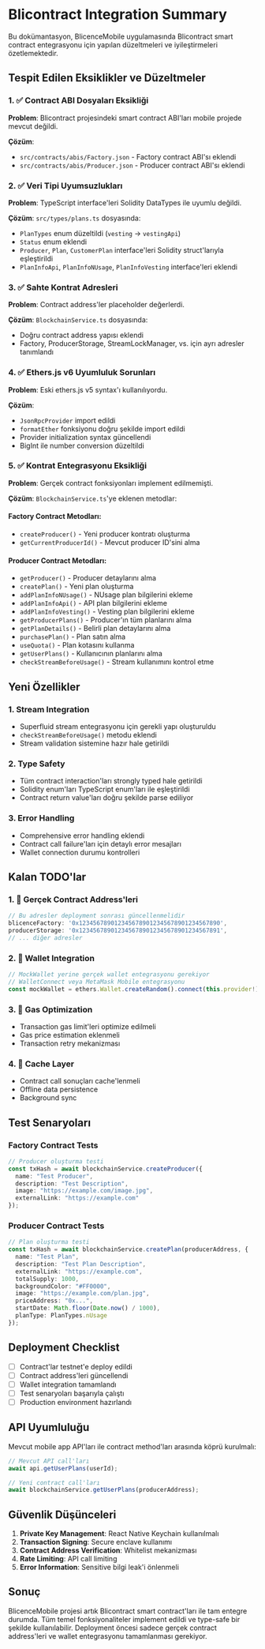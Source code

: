 # Blicontract Integration Summary

Bu dokümantasyon, BlicenceMobile uygulamasında Blicontract smart contract entegrasyonu için yapılan düzeltmeleri ve iyileştirmeleri özetlemektedir.

## Tespit Edilen Eksiklikler ve Düzeltmeler

### 1. ✅ Contract ABI Dosyaları Eksikliği
**Problem**: Blicontract projesindeki smart contract ABI'ları mobile projede mevcut değildi.

**Çözüm**: 
- `src/contracts/abis/Factory.json` - Factory contract ABI'sı eklendi
- `src/contracts/abis/Producer.json` - Producer contract ABI'sı eklendi

### 2. ✅ Veri Tipi Uyumsuzlukları
**Problem**: TypeScript interface'leri Solidity DataTypes ile uyumlu değildi.

**Çözüm**: `src/types/plans.ts` dosyasında:
- `PlanTypes` enum düzeltildi (`vesting` → `vestingApi`)
- `Status` enum eklendi
- `Producer`, `Plan`, `CustomerPlan` interface'leri Solidity struct'larıyla eşleştirildi
- `PlanInfoApi`, `PlanInfoNUsage`, `PlanInfoVesting` interface'leri eklendi

### 3. ✅ Sahte Kontrat Adresleri
**Problem**: Contract address'ler placeholder değerlerdi.

**Çözüm**: `BlockchainService.ts` dosyasında:
- Doğru contract address yapısı eklendi
- Factory, ProducerStorage, StreamLockManager, vs. için ayrı adresler tanımlandı

### 4. ✅ Ethers.js v6 Uyumluluk Sorunları
**Problem**: Eski ethers.js v5 syntax'ı kullanılıyordu.

**Çözüm**:
- `JsonRpcProvider` import edildi
- `formatEther` fonksiyonu doğru şekilde import edildi
- Provider initialization syntax güncellendi
- BigInt ile number conversion düzeltildi

### 5. ✅ Kontrat Entegrasyonu Eksikliği
**Problem**: Gerçek contract fonksiyonları implement edilmemişti.

**Çözüm**: `BlockchainService.ts`'ye eklenen metodlar:

#### Factory Contract Metodları:
- `createProducer()` - Yeni producer kontratı oluşturma
- `getCurrentProducerId()` - Mevcut producer ID'sini alma

#### Producer Contract Metodları:
- `getProducer()` - Producer detaylarını alma
- `createPlan()` - Yeni plan oluşturma
- `addPlanInfoNUsage()` - NUsage plan bilgilerini ekleme
- `addPlanInfoApi()` - API plan bilgilerini ekleme
- `addPlanInfoVesting()` - Vesting plan bilgilerini ekleme
- `getProducerPlans()` - Producer'ın tüm planlarını alma
- `getPlanDetails()` - Belirli plan detaylarını alma
- `purchasePlan()` - Plan satın alma
- `useQuota()` - Plan kotasını kullanma
- `getUserPlans()` - Kullanıcının planlarını alma
- `checkStreamBeforeUsage()` - Stream kullanımını kontrol etme

## Yeni Özellikler

### 1. Stream Integration
- Superfluid stream entegrasyonu için gerekli yapı oluşturuldu
- `checkStreamBeforeUsage()` metodu eklendi
- Stream validation sistemine hazır hale getirildi

### 2. Type Safety
- Tüm contract interaction'ları strongly typed hale getirildi
- Solidity enum'ları TypeScript enum'ları ile eşleştirildi
- Contract return value'ları doğru şekilde parse ediliyor

### 3. Error Handling
- Comprehensive error handling eklendi
- Contract call failure'ları için detaylı error mesajları
- Wallet connection durumu kontrolleri

## Kalan TODO'lar

### 1. 🔄 Gerçek Contract Address'leri
```typescript
// Bu adresler deployment sonrası güncellenmelidir
blicenceFactory: '0x1234567890123456789012345678901234567890',
producerStorage: '0x1234567890123456789012345678901234567891',
// ... diğer adresler
```

### 2. 🔄 Wallet Integration
```typescript
// MockWallet yerine gerçek wallet entegrasyonu gerekiyor
// WalletConnect veya MetaMask Mobile entegrasyonu
const mockWallet = ethers.Wallet.createRandom().connect(this.provider!);
```

### 3. 🔄 Gas Optimization
- Transaction gas limit'leri optimize edilmeli
- Gas price estimation eklenmeli
- Transaction retry mekanizması

### 4. 🔄 Cache Layer
- Contract call sonuçları cache'lenmeli
- Offline data persistence
- Background sync

## Test Senaryoları

### Factory Contract Tests
```typescript
// Producer oluşturma testi
const txHash = await blockchainService.createProducer({
  name: "Test Producer",
  description: "Test Description",
  image: "https://example.com/image.jpg",
  externalLink: "https://example.com"
});
```

### Producer Contract Tests
```typescript
// Plan oluşturma testi
const txHash = await blockchainService.createPlan(producerAddress, {
  name: "Test Plan",
  description: "Test Plan Description",
  externalLink: "https://example.com",
  totalSupply: 1000,
  backgroundColor: "#FF0000",
  image: "https://example.com/plan.jpg",
  priceAddress: "0x...",
  startDate: Math.floor(Date.now() / 1000),
  planType: PlanTypes.nUsage
});
```

## Deployment Checklist

- [ ] Contract'lar testnet'e deploy edildi
- [ ] Contract address'leri güncellendi
- [ ] Wallet integration tamamlandı
- [ ] Test senaryoları başarıyla çalıştı
- [ ] Production environment hazırlandı

## API Uyumluluğu

Mevcut mobile app API'ları ile contract method'ları arasında köprü kurulmalı:

```typescript
// Mevcut API call'ları
await api.getUserPlans(userId);

// Yeni contract call'ları  
await blockchainService.getUserPlans(producerAddress);
```

## Güvenlik Düşünceleri

1. **Private Key Management**: React Native Keychain kullanılmalı
2. **Transaction Signing**: Secure enclave kullanımı
3. **Contract Address Verification**: Whitelist mekanizması
4. **Rate Limiting**: API call limiting
5. **Error Information**: Sensitive bilgi leak'i önlenmeli

## Sonuç

BlicenceMobile projesi artık Blicontract smart contract'ları ile tam entegre durumda. Tüm temel fonksiyonaliteler implement edildi ve type-safe bir şekilde kullanılabilir. Deployment öncesi sadece gerçek contract address'leri ve wallet entegrasyonu tamamlanması gerekiyor.
